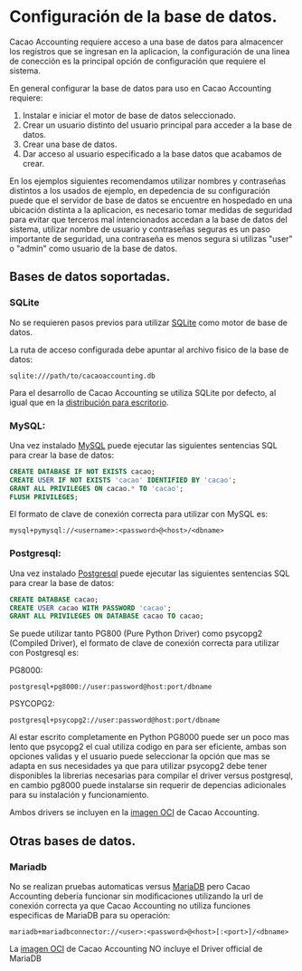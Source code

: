 # Configuración de la base de datos.

Cacao Accounting requiere acceso a una base de datos para almacencer los registros que se ingresan
en la aplicacion, la configuración de una linea de conección es la principal opción de configuración
que requiere el sistema.

En general configurar la base de datos para uso en Cacao Accounting requiere:

1. Instalar e iniciar el motor de base de datos seleccionado.
2. Crear un usuario distinto del usuario principal para acceder a la base de datos.
3. Crear una base de datos.
4. Dar acceso al usuario especificado a la base datos que acabamos de crear.

En los ejemplos siguientes recomendamos utilizar nombres y contraseñas distintos a los usados de ejemplo,
en depedencia de su configuración puede que el servidor de base de datos se encuentre en hospedado en una
ubicación distinta a la aplicacion, es necesario tomar medidas de seguridad para evitar que terceros mal
intencionados accedan a la base de datos del sistema, utilizar nombre de usuario y contraseñas seguras es
un paso importante de seguridad, una contraseña es menos segura si utilizas "user" o "admin" como usuario
de la base de datos.

## Bases de datos soportadas.

### SQLite

No se requieren pasos previos para utilizar [SQLite](https://docs.sqlalchemy.org/en/20/dialects/sqlite.html)
como motor de base de datos.

La ruta de acceso configurada debe apuntar al archivo fisico de la base de datos:

```
sqlite:///path/to/cacaoaccounting.db
```

Para el desarrollo de Cacao Accounting se utiliza SQLite por defecto, al igual que en la [distribución para escritorio](https://github.com/cacao-accounting/cacao-accounting-desktop).

### MySQL:

Una vez instalado [MySQL](https://docs.sqlalchemy.org/en/20/dialects/mysql.html) puede ejecutar las
siguientes sentencias SQL para crear la base de datos:

```sql
CREATE DATABASE IF NOT EXISTS cacao;
CREATE USER IF NOT EXISTS 'cacao' IDENTIFIED BY 'cacao';
GRANT ALL PRIVILEGES ON cacao.* TO 'cacao';
FLUSH PRIVILEGES;
```

El formato de clave de conexión correcta para utilizar con MySQL es:

```
mysql+pymysql://<username>:<password>@<host>/<dbname>
```

### Postgresql:

Una vez instalado [Postgresql](https://docs.sqlalchemy.org/en/20/dialects/postgresql.html) puede
ejecutar las siguientes sentencias SQL para crear la base de datos:

```sql
CREATE DATABASE cacao;
CREATE USER cacao WITH PASSWORD 'cacao';
GRANT ALL PRIVILEGES ON DATABASE cacao TO cacao;
```

Se puede utilizar tanto PG800 (Pure Python Driver) como psycopg2 (Compiled Driver), el formato de
clave de conexión correcta para utilizar con Postgresql es:

PG8000:

```
postgresql+pg8000://user:password@host:port/dbname
```

PSYCOPG2:

```
postgresql+psycopg2://user:password@host:port/dbname
```

Al estar escrito completamente en Python PG8000 puede ser un poco mas lento que psycopg2 el cual utiliza
codigo en para ser eficiente, ambas son opciones validas y el usuario puede seleccionar la opción que mas
se adapta en sus necesidades ya que para utilizar psycopg2 debe tener disponibles la librerias necesarias
para compilar el driver versus postgresql, en cambio pg8000 puede instalarse sin requerir de depencias
adicionales para su instalación y funcionamiento.

Ambos drivers se incluyen en la [imagen OCI](https://quay.io/repository/cacaoaccounting/cacaoaccounting) de
Cacao Accounting.

## Otras bases de datos.

### Mariadb

No se realizan pruebas automaticas versus [MariaDB](https://docs.sqlalchemy.org/en/20/dialects/mysql.html#module-sqlalchemy.dialects.mysql.mariadbconnector) pero Cacao Accounting debería funcionar sin modificaciones utilizando
la url de conexión correcta ya que Cacao Accounting no utiliza funciones especificas de MariaDB para su operación:

```
mariadb+mariadbconnector://<user>:<password>@<host>[:<port>]/<dbname>
```

La [imagen OCI](https://quay.io/repository/cacaoaccounting/cacaoaccounting) de Cacao Accounting NO incluye el Driver official de MariaDB
